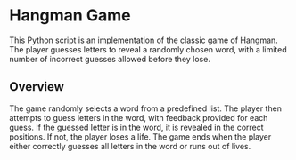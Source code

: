 # Hangman Game
This Python script is an implementation of the classic game of Hangman. The player guesses letters to reveal a randomly chosen word, with a limited number of incorrect guesses allowed before they lose.

## Overview
The game randomly selects a word from a predefined list. The player then attempts to guess letters in the word, with feedback provided for each guess. If the guessed letter is in the word, it is revealed in the correct positions. If not, the player loses a life. The game ends when the player either correctly guesses all letters in the word or runs out of lives.
